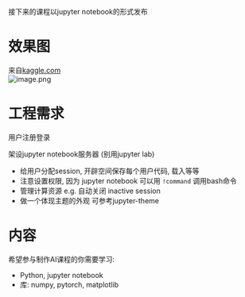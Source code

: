 
接下来的课程以jupyter notebook的形式发布

# 效果图
来自[kaggle.com](https://www.kaggle.com/learn/overview)  
![image.png](https://i.loli.net/2020/03/31/kiSKpExgebwdFDt.png)

# 工程需求

用户注册登录

架设jupyter notebook服务器 (别用jupyter lab)
* 给用户分配session, 开辟空间保存每个用户代码, 载入等等
* 注意设置权限, 因为 jupyter notebook 可以用 `!command` 调用bash命令  
* 管理计算资源 e.g. 自动关闭 inactive session
* 做一个体现主题的外观 可参考jupyter-theme


# 内容
希望参与制作AI课程的你需要学习:
* Python, jupyter notebook
* 库: numpy, pytorch, matplotlib

